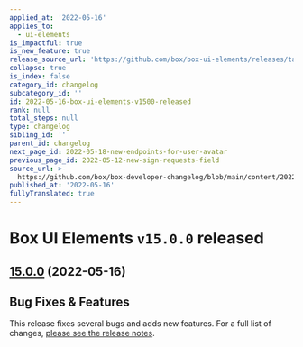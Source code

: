 ```yaml
---
applied_at: '2022-05-16'
applies_to:
  - ui-elements
is_impactful: true
is_new_feature: true
release_source_url: 'https://github.com/box/box-ui-elements/releases/tag/v15.0.0'
collapse: true
is_index: false
category_id: changelog
subcategory_id: ''
id: 2022-05-16-box-ui-elements-v1500-released
rank: null
total_steps: null
type: changelog
sibling_id: ''
parent_id: changelog
next_page_id: 2022-05-18-new-endpoints-for-user-avatar
previous_page_id: 2022-05-12-new-sign-requests-field
source_url: >-
  https://github.com/box/box-developer-changelog/blob/main/content/2022/05-16-box-ui-elements-v1500-released.md
published_at: '2022-05-16'
fullyTranslated: true
---
```

# Box UI Elements `v15.0.0` released

## [15.0.0][1] (2022-05-16)

## Bug Fixes & Features

This release fixes several bugs and adds new features.
For a full list of changes, [please see the release notes][1].

[1]: https://github.com/box/box-ui-elements/releases/tag/v15.0.0
